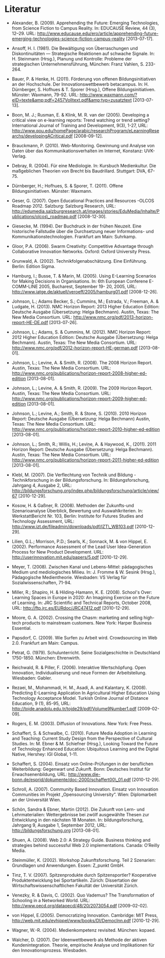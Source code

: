 # Literatur

- Alexander, B. (2009). Apprehending the Future: Emerging Technologies, from Science Fiction to Campus Reality. In: EDUCAUSE Review, 44 (3), 12–29. URL: http://www.educause.edu/ero/article/apprehending-future-emerging-technologies-science-fiction-campus-reality \[2013-07-17].

- Ansoff, H. I. (1981). Die Bewältigung von Überraschungen und Diskontinuitäten — Strategische Reaktionen auf schwache Signale. In: H. Steinmann (Hrsg.), Planung und Kontrolle: Probleme der strategischen Unternehmensführung, München: Franz Vahlen, S. 233-264.

- Bauer, P. &amp; Henke, H. (2011). Förderung von offenen Bildungsinitiativen an der Hochschule. Der Innovationswettbewerb betacampus. In: H. Dürnberger, S. Hofhues &amp; T. Sporer (Hrsg.), Offene Bildungsinitiativen. Münster: Waxmann, 79-92. URL: http://www.waxmann.com/?eID=texte&amp;pdf=2457Volltext.pdf&amp;typ=zusatztext \[2013-07-13].

- Boon, M. J.; Rusman, E. &amp; Klink, M. R. van der (2005). Developing a critical view on e-learning reports: Trend watching or trend setting? International Journal of Training and Development, 9(3), 1-27, URL: http://www.qou.edu/homePage/arabic/researchProgram/eLearningResearchs/developingACritical.pdf \[2008-09-12].

- Brauckmann, P. (2010). Web-Monitoring. Gewinnung und Analyse von Daten über das Kommunikationsverhalten im Internet, Konstanz: UVK-Verlag.

- Debray, R. (2004). Für eine Mediologie. In: Kursbuch Medienkultur. Die maßgeblichen Theorien von Brecht bis Baudrillard. Stuttgart: DVA, 67-75.

- Dürnberger, H.; Hofhues, S. &amp; Sporer, T. (2011). Offene Bildungsinitiativen. Münster: Waxmann.

- Geser, G. (2007). Open Educational Practices and Resources -OLCOS Roadmap 2012. Salzburg: Salzburg Research, URL: http://edumedia.salzburgresearch.at/images/stories/EduMedia/Inhalte/Publications/olcos\_roadmap.pdf \[2008-12-30].

- Giesecke, M. (1994). Der Buchdruck in der frühen Neuzeit. Eine historische Fallstudie über die Durchsetzung neuer Informations- und Kommunikationstechnologien. Frankfurt am Main: Suhrkamp.

- Gloor, P.A. (2006). Swarm Creativity: Competitive Advantage through Collaborative Innovation Networks. Oxford: Oxford University Press.

- Grunwald, A. (2002). Technikfolgenabschätzung. Eine Einführung. Berlin: Edition Sigma.

- Hamburg, I.; Busse, T. &amp; Marin, M. (2005). Using E-Learning Scenarios for Making Decisions in Organisations. In: 6th European Conferene E-COMM-LINE 2005, Bucharest, September 19- 20, 2005, URL: http://www.iatge.de/aktuell/veroeff/2005/hamburg01.pdf \[2008-12-26].

- Johnson, L.; Adams Becker, S.; Cummins, M.; Estrada, V.; Freeman, A. &amp; Ludgate, H. (2013). NMC Horizon Report: 2013 Higher Education Edition: Deutsche Ausgabe (Übersetzung: Helga Bechmann). Austin, Texas: The New Media Consortium. URL: http://www.nmc.org/pdf/2013-horizon-report-HE-DE.pdf \[2013-07-26].

- Johnson, L.; Adams, S. &amp; Cummins, M. (2012). NMC Horizon Report: 2012 Higher Education Edition: Deutsche Ausgabe (Übersetzung: Helga Bechmann). Austin, Texas: The New Media Consortium. URL: http://www.nmc.org/pdf/2012-horizon-report-HE-german.pdf \[2013-08-01].

- Johnson, L.; Levine, A. &amp; Smith, R. (2008). The 2008 Horizon Report. Austin, Texas: The New Media Consortium. URL: http://www.nmc.org/publications/horizon-report-2008-higher-ed-edition \[2013-08-01].

- Johnson, L.; Levine, A. &amp; Smith, R. (2009). The 2009 Horizon Report. Austin, Texas: The New Media Consortium. URL: http://www.nmc.org/publications/horizon-report-2009-higher-ed-edition \[2013-08-01].

- Johnson, L.; Levine, A.; Smith, R. &amp; Stone, S. (2010). 2010 Horizon Report: Deutsche Ausgabe (Übersetzung: Helga Bechmann) Austin, Texas: The New Media Consortium. URL: http://www.nmc.org/publications/horizon-report-2010-higher-ed-edition \[2013-08-01].

- Johnson, L.; Smith, R.; Willis, H.; Levine, A. &amp; Haywood, K., (2011). 2011 Horizon Report: Deutsche Ausgabe (Übersetzung: Helga Bechmann). Austin, Texas: The New Media Consortium. URL: http://www.nmc.org/publications/horizon-report-2011-higher-ed-edition \[2013-08-01].

- Klebl, M. (2007). Die Verflechtung von Technik und Bildung -Technikforschung in der Bildungsforschung. In: Bildungsforschung, Jahrgang 4, Ausgabe 2, URL: http://bildungsforschung.org/index.php/bildungsforschung/article/view/67 \[2010-12-29].

- Kosow, H. &amp; Gaßner, R. (2008). Methoden der Zukunfts-und Szenarioanalyse Überblick, Bewertung und Auswahlkriterien. In: WerkstattBericht Nr. 103, Berlin: Institute for Futures Studies and Technology Assessment, URL: http://www.izt.de/fileadmin/downloads/pdf/IZT\_WB103.pdf \[2010-12-29].

- Lilien, G.L.; Morrison, P.D.; Searls, K.; Sonnack, M. &amp; von Hippel, E. (2002). Performance Assessment of the Lead User Idea-Generation Process for New Product Development. URL: http://userinnovation.mit.edu/papers/5.pdf \[2010-12-29].

- Meyer, T. (2008). Zwischen Kanal und Lebens-Mittel: pädagogisches Medium und mediologisches Milieu. In: J. Fromme &amp; W. Sesink (Hrsg.), Pädagogische Medientheorie. Wiesbaden: VS Verlag für Sozialwissenschaften, 71-94.

- Miller, R.; Shapiro, H. &amp; Hilding-Hamann, K. E. (2008). School's Over: Learning Spaces in Europe in 2020: An Imagining Exercise on the Future of Learning. In: JRC Scientific and Technical Reports, October 2008, URL: http://ftp.jrc.es/EURdoc/JRC47412.pdf \[2010-12-29].

- Moore, G. A. (2002). Crossing the Chasm: marketing and selling high-tech products to mainstream customers. New York: Harper Business Essential.

- Papsdorf, C. (2009). Wie Surfen zu Arbeit wird. Crowdsourcing im Web 2.0. Frankfurt am Main: Campus.

- Petrat, G. (1979). Schulunterricht. Seine Sozialgeschichte in Deutschland 1750-1850. München: Ehrenwirth.

- Reichwald, R. &amp; Piller, F. (2006). Interaktive Wertschöpfung. Open Innovation, Individualiserung und neue Formen der Arbeitsteilung. Wiesbaden: Gabler.

- Rezaei, M., Mohammadi, H. M., Asadi, A. and Kalantary, K. (2008). Predicting E-Learning Application In Agricultural Higher Education Using Technology Acceptance Model. Turkish Online Journal of Distance Education, 9 (1), 85-95, URL: http://tojde.anadolu.edu.tr/tojde29/pdf/Volume9Number1.pdf \[2009-02-09].

- Rogers, E. M. (2003). Diffusion of Innovations. New York: Free Press.

- Schaffert, S. &amp; Schwalbe, C. (2010). Future Media Adoption in Learning and Teaching: Current Study Design from the Perspective of Cultural Studies. In: M. Ebner &amp; M. Schiefner (Hrsg.), Looking Toward the Future of Technology Enhanced Education: Ubiquitous Learning and the Digital Native, Hershey: IGI Global, 1-11.

- Schaffert, S. (2004). Einsatz von Online-Prüfungen in der beruflichen Weiterbildung: Gegenwart und Zukunft. Bonn: Deutsches Institut für Erwachsenenbildung, URL: http://www.die-bonn.de/esprid/dokumente/doc-2000/schaffert00\_01.pdf \[2010-12-29].

- Schroll, A. (2007). Community Based Innovation. Einsatz von Innovation Communities im Projekt „Opensourcing University“. Wien: Diplomarbeit an der Universität Wien.

- Schön, Sandra &amp; Ebner, Martin (2012). Die Zukunft von Lern- und Lehrmaterialien: Wettergebnisse bei zwölf ausgewählte Thesen zur Entwicklung in den nächsten 18 Monaten. In: bildungsforschung, Jahrgang 9, Ausgabe 1, September 2012, URL: http://bildungsforschung.org \[2013-08-01].

- Shuen, A. (2008). Web 2.0: A Strategy Guide. Business thinking and strategies behind successful Web 2.0 implementations. Canada: O’Reilly Media.

- Steinmüller, K. (2002). Workshop Zukunftsforschung. Teil 2 Szenarien: Grundlagen und Anwendungen. Essen: Z\_punkt GmbH.

- Tinz, T. V. (2007). Spitzenprodukte durch Spitzensportler? Kooperative Produktentwicklung bei Sportartikeln. Zürich: Dissertation der Wirtschaftswissenschaftlichen Fakultät der Universität Zürich.

- Venezky, R. &amp; Davis, C. (2002). Quo Vademus? The Transformation of Schooling in a Networked World. URL: http://www.oecd.org/dataoecd/48/20/2073054.pdf \[2009-02-02].

- von Hippel, E.(2005). Democratizing Innovation. Cambridge: MIT Press, http://web.mit.edu/evhippel/www/books/DI/DemocInn.pdf \[2010-12-29].

- Wagner, W.-R. (2004). Medienkompetenz revisited. München: kopaed.

- Walcher, D. (2007). Der Ideenwettbewerb als Methode der aktiven Kundenintegration. Theorie, empirische Analyse und Implikationen für den Innovationsprozess. Wiesbaden.
